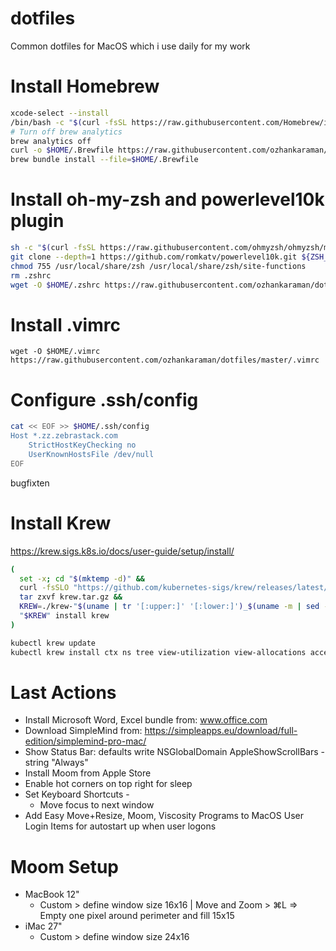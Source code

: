 # dotfiles
Common dotfiles for MacOS which i use daily for my work

# Install Homebrew
```bash
xcode-select --install
/bin/bash -c "$(curl -fsSL https://raw.githubusercontent.com/Homebrew/install/HEAD/install.sh)"
# Turn off brew analytics
brew analytics off
curl -o $HOME/.Brewfile https://raw.githubusercontent.com/ozhankaraman/dotfiles/master/.Brewfile
brew bundle install --file=$HOME/.Brewfile
```

# Install oh-my-zsh and powerlevel10k plugin
```bash
sh -c "$(curl -fsSL https://raw.githubusercontent.com/ohmyzsh/ohmyzsh/master/tools/install.sh)"
git clone --depth=1 https://github.com/romkatv/powerlevel10k.git ${ZSH_CUSTOM:-$HOME/.oh-my-zsh/custom}/themes/powerlevel10k
chmod 755 /usr/local/share/zsh /usr/local/share/zsh/site-functions
rm .zshrc
wget -O $HOME/.zshrc https://raw.githubusercontent.com/ozhankaraman/dotfiles/master/.zshrc
```

# Install .vimrc
```
wget -O $HOME/.vimrc https://raw.githubusercontent.com/ozhankaraman/dotfiles/master/.vimrc
```

# Configure .ssh/config
```bash
cat << EOF >> $HOME/.ssh/config
Host *.zz.zebrastack.com
    StrictHostKeyChecking no
    UserKnownHostsFile /dev/null
EOF
```

bugfixten

# Install Krew
https://krew.sigs.k8s.io/docs/user-guide/setup/install/
```bash
(
  set -x; cd "$(mktemp -d)" &&
  curl -fsSLO "https://github.com/kubernetes-sigs/krew/releases/latest/download/krew.tar.gz" &&
  tar zxvf krew.tar.gz &&
  KREW=./krew-"$(uname | tr '[:upper:]' '[:lower:]')_$(uname -m | sed -e 's/x86_64/amd64/' -e 's/arm.*$/arm/')" &&
  "$KREW" install krew
)

kubectl krew update
kubectl krew install ctx ns tree view-utilization view-allocations access-matrix who-can whoami neat get-all
```

# Last Actions

* Install Microsoft Word, Excel bundle from: www.office.com
* Download SimpleMind from: https://simpleapps.eu/download/full-edition/simplemind-pro-mac/
* Show Status Bar: defaults write NSGlobalDomain AppleShowScrollBars -string "Always"
* Install Moom from Apple Store
* Enable hot corners on top right for sleep
* Set Keyboard Shortcuts - 
  * Move focus to next window  
* Add Easy Move+Resize, Moom, Viscosity Programs to MacOS User Login Items for autostart up when user logons

# Moom Setup
* MacBook 12"
  * Custom > define window size 16x16 | Move and Zoom > ⌘L => Empty one pixel around perimeter and fill 15x15
* iMac 27"
  * Custom > define window size 24x16
